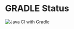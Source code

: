 # GRADLE Status
![Java CI with Gradle](https://github.com/MikhailVoroshilov/wokeUp/actions/workflows/gradle.yml/badge.svg?branch=master)
